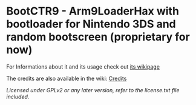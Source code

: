 # BootCTR9 - Arm9LoaderHax with bootloader for Nintendo 3DS and random bootscreen (proprietary for now)

For Informations about it and its usage check out [its wikipage](https://github.com/hartmannaf/BootCtr9/wiki)

The credits are also available in the wiki: [Credits](https://github.com/hartmannaf/BootCtr9/wiki/Credits)

*Licensed under GPLv2 or any later version, refer to the license.txt file included.*
